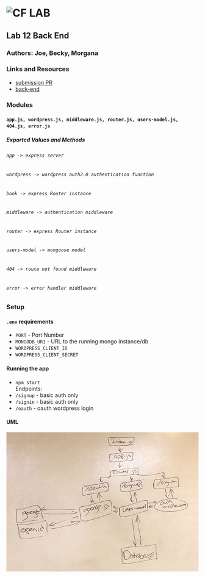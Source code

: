 ![CF](http://i.imgur.com/7v5ASc8.png) LAB  
=================================================  
  
## Lab 12 Back End  
  
### Authors: Joe, Becky, Morgana  
  
### Links and Resources
* [submission PR](https://github.com/401-advanced-javascript-bmj/lab-12-auth-server/pull/2)  
* [back-end](https://lab-12-backend.herokuapp.com/)  
  
### Modules  
#### `app.js, wordpress.js, middleware.js, router.js, users-model.js, 404.js, error.js`
##### Exported Values and Methods

###### `app -> express server`  
###### `wordpress -> wordpress auth2.0 authentication function`  
###### `book -> express Router instance`  
###### `middleware -> authentication middleware`  
###### `router -> express Router instance`  
###### `users-model -> mongoose model`  
###### `404 -> route not found middleware`  
###### `error -> error handler middleware`  
  
### Setup  
#### `.env` requirements  
* `PORT` - Port Number  
* `MONGODB_URI` - URL to the running mongo instance/db  
* `WORDPRESS_CLIENT_ID`
* `WORDPRESS_CLIENT_SECRET`
   
#### Running the app  
* `npm start`  
Endpoints:  
* `/signup` - basic auth only  
* `/signin` - basic auth only  
* `/oauth` - oauth wordpress login  
  
#### UML  
![uml](https://github.com/401-advanced-javascript-bmj/lab-12-auth-server/blob/readme/assets/uml.jpeg)